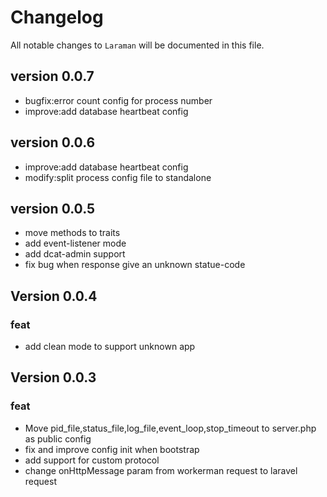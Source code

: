 # Changelog

All notable changes to `Laraman` will be documented in this file.

## version 0.0.7
- bugfix:error count config for process number
- improve:add database heartbeat config

## version 0.0.6
- improve:add database heartbeat config
- modify:split process config file to standalone

## version 0.0.5
- move methods to traits
- add event-listener mode
- add dcat-admin support
- fix bug when response give an unknown statue-code 

## Version 0.0.4

### feat
- add clean mode to support unknown app

## Version 0.0.3

### feat
- Move pid_file,status_file,log_file,event_loop,stop_timeout to server.php as public config
- fix and improve config init when bootstrap
- add support for custom protocol
- change onHttpMessage param from workerman request to laravel request

